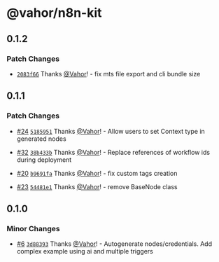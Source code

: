# @vahor/n8n-kit

## 0.1.2

### Patch Changes

- [`2083f66`](https://github.com/Vahor/n8n-kit/commit/2083f6677a71481d7f974a9e7befc521600d87b3) Thanks [@Vahor](https://github.com/Vahor)! - fix mts file export and cli bundle size

## 0.1.1

### Patch Changes

- [#24](https://github.com/Vahor/n8n-kit/pull/24) [`5185951`](https://github.com/Vahor/n8n-kit/commit/5185951586e81dd56ea3de6ea645588fd0319795) Thanks [@Vahor](https://github.com/Vahor)! - Allow users to set Context type in generated nodes

- [#32](https://github.com/Vahor/n8n-kit/pull/32) [`38b433b`](https://github.com/Vahor/n8n-kit/commit/38b433b1a46b57ff9050c6d76aa84e691655f942) Thanks [@Vahor](https://github.com/Vahor)! - Replace references of workflow ids during deployment

- [#20](https://github.com/Vahor/n8n-kit/pull/20) [`b9691fa`](https://github.com/Vahor/n8n-kit/commit/b9691face3605073254b00d4b2b8eb9231bfa6a2) Thanks [@Vahor](https://github.com/Vahor)! - fix custom tags creation

- [#23](https://github.com/Vahor/n8n-kit/pull/23) [`54481e1`](https://github.com/Vahor/n8n-kit/commit/54481e14594f65d3eb6f1b7d7edc5f7fe48a283d) Thanks [@Vahor](https://github.com/Vahor)! - remove BaseNode class

## 0.1.0

### Minor Changes

- [#6](https://github.com/Vahor/n8n-kit/pull/6) [`3d88393`](https://github.com/Vahor/n8n-kit/commit/3d88393cbf164e6fdeadab5e2facb58458042e82) Thanks [@Vahor](https://github.com/Vahor)! - Autogenerate nodes/credentials. Add complex example using ai and multiple triggers
